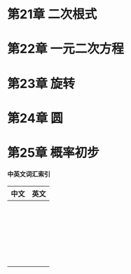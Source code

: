 # 第21章 二次根式
# 第22章 一元二次方程
# 第23章 旋转
# 第24章 圆
# 第25章 概率初步
#### 中英文词汇索引    
    
| 中文 | 英文 |
|--- | ----- |
|  |  | 
|  |  | 
|  |  | 
|  |  | 
|  |  | 
|  |  | 
|  |  | 
|  |  | 
|  |  | 
|  |  | 
|  |  | 
|  |  | 
|  |  | 
|  |  | 
|  |  | 
|  |  | 
|  |  | 
|  |  | 
|  |  | 
|  |  | 
|  |  | 
|  |  | 
|  |  | 
|  |  | 
|  |  | 






